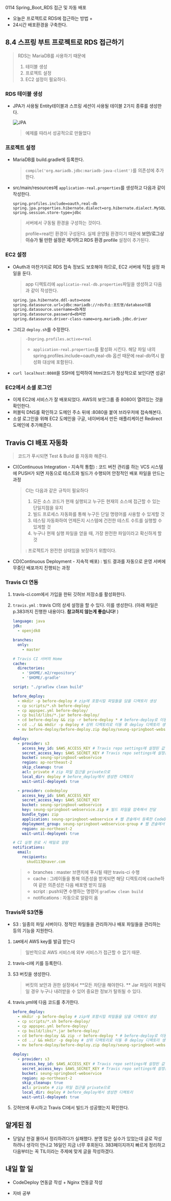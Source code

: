 0114 Spring_Boot_RDS 접근 및 자동 배포

* 오늘은 프로젝트로 RDS에 접근하는 방법 +
* 24시간 배포환경을 구축한다. 



## 8.4 스프링 부트 프로젝트로 RDS 접근하기

> RDS는 MariaDB를 사용하기 때문에
>
> 1. 테이블 생성
> 2. 프로젝트 설정
> 3. EC2 설정이 필요하다.

### RDS 테이블 생성

* JPA가 사용될 Entity테이블과 스프링 세션이 사용될 테이블 2가지 종류를 생성한다.

  ![JPA](https://user-images.githubusercontent.com/84169773/149649926-be0b675d-f2b1-42b4-bd28-edfcbb6f8b13.png)


  > 예제를 따라서 성공적으로 만들었다



### 프로젝트 설정

* MariaDB를 build.gradle에 등록한다.

  > `compile('org.mariadb.jdbc:mariadb-java-client')`를 의존성에 추가한다.

* src/main/resources에 `application-real.properties`를 생성하고 다음과 같이 작성한다.

  ```properties
  spring.profiles.include=oauth,real-db
  spring.jpa.properties.hibernate.dialect=org.hibernate.dialect.MySQL5InnoDBDialect
  spring.session.store-type=jdbc
  ```

  > 서버에서 구동될 환경을 구성하는 것이다.
  >
  > profile=real인 환경이 구성된다. 실제 운영될 환경이기 때문에 **보안/로그상 이슈가 될 만한 설정은 제거하고 RDS 환경 profile** 설정이 추가된다.



### EC2 설정

* OAuth과 마찬가지로 RDS 접속 정보도 보호해야 하므로, EC2 서버에 직접 설정 파일을 둔다. 

  > app 디렉토리에 `applicatio-real-db.properties`파일을 생성하고 다음과 같이 작성한다.

  ```sh
  spring.jpa.hibernate.ddl-auto=none
  spring.datasource.url=jdbc:mariadb://rds주소:포트명/database이름
  spring.datasource.username=db계정
  spring.datasource.password=db비번
  spring.datasource.driver-class-name=org.mariadb.jdbc.driver
  ```

* 그리고 `deploy.sh`를 수정한다.

  > `-Dspring.profiles.active=real`
  >
  > * `application-real.properties`를 활성화 시킨다. 해당 파일 내의 spring.profiles.include=oauth,real-db 옵션 때문에 real-db역시 활성화 대상에 포함된다.

* `curl localhost:8080`을 SSH에 입력하여 html코드가 정상적으로 보인다면 성공!



### EC2에서 소셜 로그인

* 이제 EC2에 서비스가 잘 배포되었다. AWS의 보안그룹 중 8080이 열려있는 것을 확인한다.
* 퍼블릭 DNS를 확인하고 도메인 주소 뒤에 :8080을 붙여 브라우저에 접속해본다.
* 소셜 로그인을 위해 EC2 도메인을 구글, 네이버에서 만든 애플리케이션 Redirect 도메인에 추가해준다. 



## Travis CI 배포 자동화

> 코드가 푸시되면 Test & Build 를 자동화 해준다.

* CI(Continuous Integration - 지속적 통합) : 코드 버전 관리를 하는 VCS 시스템에 PUSH가 되면 자동으로 테스트와 빌드가 수행되어 안정적인 배포 파일을 만드는 과정

  > CI는 다음과 같은 규칙이 필요하다
  >
  > 1. 모든 소스 코드가 현재 실행되고 누구든 현재의 소스에 접근할 수 있는 단일지점을 유지
  > 2. 빌드 프로세스 자동화를 통해 누구든 단일 명령어를 사용할 수 있게할 것
  > 3. 테스팅 자동화하여 언제든지 시스템에 건전한 테스트 수트를 실행할 수 있게할 것
  > 4. 누구나 현재 실행 파일을 얻을 때,  가장 완전한 파일이라고 확신하게 할 것
  >
  > : 프로젝트가 완전한 상태임을 보장하기 위함이다.

* CD(Continuous Deployment - 지속적 배포) : 빌드 결과를 자동으로 운영 서버에 무중단 배포까지 진행되는 과정



### Travis CI 연동

1. travis-ci.com에서 가입을 한뒤 깃허브 저장소를 활성화한다.

2. `travis.yml` : travis CI의 상세 설정을 할 수 있다. 이를 생성한다. (아래 파일은 p.383까지 진행한 내용이다. **참고하지 않는게 좋습니다!** )

   ```yml
   language: java
   jdk:
     - openjdk8
   
   branches:
     only:
       - master
   
   # Travis CI 서버의 Home
   cache:
     directories:
       - '$HOME/.m2/repository'
       - '$HOME/.gradle'
   
   script: "./gradlew clean build"
   
   before_deploy:
     - mkdir -p before-deploy # zip에 포함시킬 파일들을 담을 디렉토리 생성
     - cp scripts/*.sh before-deploy/  
     - cp appspec.yml before-deploy/
     - cp build/libs/*.jar before-deploy/
     - cd before-deploy && zip -r before-deploy * # before-deploy로 이동 후 전체 압축
     - cd ../ && mkdir -p deploy # 상위 디렉토리로 이동 후 deploy 디렉토리 생성
     - mv before-deploy/before-deploy.zip deploy/seung-springboot-webservice.zip # deploy로 zip파일 이동
   
   deploy:
     - provider: s3
       access_key_id: $AWS_ACCESS_KEY # Travis repo settings에 설정된 값
       secret_access_key: $AWS_SECRET_KEY # Travis repo settings에 설정된 값
       bucket: seung-springboot-webservice
       region: ap-northeast-2
       skip_cleanup: true
       acl: private # zip 파일 접근을 private으로
       local_dir: deploy # before_deploy에서 생성한 디렉토리
       wait-until-deployed: true
   
     - provider: codedeploy
       access_key_id: $AWS_ACCESS_KEY
       secret_access_key: $AWS_SECRET_KEY
       bucket: seung-springboot-webservice
       key: seung-springboot-webservice.zip # 빌드 파일을 압축해서 전달
       bundle_type: zip
       application: seung-springboot-webservice # 웹 콘솔에서 등록한 CodeDeploy 애플리케이션
       deployment_group: seung-springboot-webservice-group # 웹 콘솔에서 등록한 CodeDeploy 배포 그룹
       region: ap-northeast-2
       wait-until-deployed: true
   
   # CI 실행 완료 시 메일로 알람
   notifications:
     email:
       recipients:
         skud113@naver.com
   
   ```

   > * branches : master 브랜치에 푸시될 때만 travis-ci 수행 
   > * cache : 그레이들을 통해 의존성을 받게되면 해당 디렉토리에 cache하여 같은 의존성은 다음 배포엔 받지 않음
   > * script : push되면 수행하는 명령어 `gradlew clean build`
   > * notifications : 자동으로 알람이 옴

   

### Travis와 S3연동

* S3 : 일종의 파일 서버이다. 정적인 파일들을 관리하거나 배포 파일들을 관리하는 등의 기능을 지원한다.



1. `IAM`에서 AWS key를 발급 받는다 

   > 일반적으로 AWS 서비스에 외부 서비스가 접근할 수 없기 때문.

2. travis-ci에 키를 등록한다.

3. S3 버킷을 생성한다.

   > 버킷의 보안과 권한 설정에서 **모든 차단을 해야한다. ** Jar 파일이 퍼블릭일 경우 누구나 내려받을 수 있어 중요한 정보가 탈취될 수 있다.

4. travis.yml에 다음 코드를 추가한다.

   ```yml
   before_deploy:
     - mkdir -p before-deploy # zip에 포함시킬 파일들을 담을 디렉토리 생성
     - cp scripts/*.sh before-deploy/  
     - cp appspec.yml before-deploy/
     - cp build/libs/*.jar before-deploy/
     - cd before-deploy && zip -r before-deploy * # before-deploy로 이동 후 전체 압축
     - cd ../ && mkdir -p deploy # 상위 디렉토리로 이동 후 deploy 디렉토리 생성
     - mv before-deploy/before-deploy.zip deploy/seung-springboot-webservice.zip # deploy로 zip파일 이동
   
   deploy:
     - provider: s3
       access_key_id: $AWS_ACCESS_KEY # Travis repo settings에 설정된 값
       secret_access_key: $AWS_SECRET_KEY # Travis repo settings에 설정된 값
       bucket: seung-springboot-webservice
       region: ap-northeast-2
       skip_cleanup: true
       acl: private # zip 파일 접근을 private으로
       local_dir: deploy # before_deploy에서 생성한 디렉토리
       wait-until-deployed: true
   ```

5. 깃허브에 푸시하고 Travis CI에서 빌드가 성공했는지 확인한다.



## 알게된 점

* 당일날 한걸 몰아서 정리하려다가 실패했다. 분명 많은 실수가 있었는데 글로 작성하려니 생각이 안나고 16일인 지금 너무 후회된다. 383페이지까지 빠르게 정리하고 다음부터는 꼭 TIL이라는 주제에 맞게 글을 작성하겠다.

## 내일 할 일

* CodeDeploy 연동글 작성 + Nginx 연동글 작성

* 자바 공부

  

